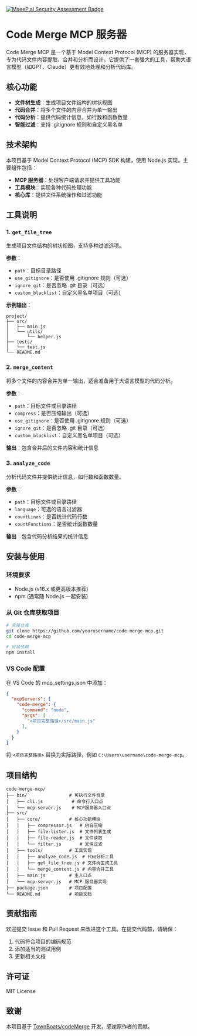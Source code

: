 [![MseeP.ai Security Assessment Badge](https://mseep.net/pr/yy1588133-code-merge-mcp-badge.png)](https://mseep.ai/app/yy1588133-code-merge-mcp)

# Code Merge MCP 服务器

Code Merge MCP 是一个基于 Model Context Protocol (MCP) 的服务器实现，专为代码文件内容提取、合并和分析而设计。它提供了一套强大的工具，帮助大语言模型（如GPT、Claude）更有效地处理和分析代码库。

## 核心功能

- **文件树生成**：生成项目文件结构的树状视图
- **代码合并**：将多个文件的内容合并为单一输出
- **代码分析**：提供代码统计信息，如行数和函数数量
- **智能过滤**：支持 .gitignore 规则和自定义黑名单

## 技术架构

本项目基于 Model Context Protocol (MCP) SDK 构建，使用 Node.js 实现。主要组件包括：

- **MCP 服务器**：处理客户端请求并提供工具功能
- **工具模块**：实现各种代码处理功能
- **核心库**：提供文件系统操作和过滤功能

## 工具说明

### 1. `get_file_tree`

生成项目文件结构的树状视图，支持多种过滤选项。

**参数**：
- `path`：目标目录路径
- `use_gitignore`：是否使用 .gitignore 规则（可选）
- `ignore_git`：是否忽略 .git 目录（可选）
- `custom_blacklist`：自定义黑名单项目（可选）

**示例输出**：
```
project/
├── src/
│   ├── main.js
│   └── utils/
│       └── helper.js
├── tests/
│   └── test.js
└── README.md
```

### 2. `merge_content`

将多个文件的内容合并为单一输出，适合准备用于大语言模型的代码分析。

**参数**：
- `path`：目标文件或目录路径
- `compress`：是否压缩输出（可选）
- `use_gitignore`：是否使用 .gitignore 规则（可选）
- `ignore_git`：是否忽略 .git 目录（可选）
- `custom_blacklist`：自定义黑名单项目（可选）

**输出**：包含合并后的文件内容和统计信息

### 3. `analyze_code`

分析代码文件并提供统计信息，如行数和函数数量。

**参数**：
- `path`：目标文件或目录路径
- `language`：可选的语言过滤器
- `countLines`：是否统计代码行数
- `countFunctions`：是否统计函数数量

**输出**：包含代码分析结果的统计信息

## 安装与使用

### 环境要求

- Node.js (v16.x 或更高版本推荐)
- npm (通常随 Node.js 一起安装)

### 从 Git 仓库获取项目

```bash
# 克隆仓库
git clone https://github.com/yourusername/code-merge-mcp.git
cd code-merge-mcp

# 安装依赖
npm install
```

### VS Code 配置

在 VS Code 的 mcp_settings.json 中添加：

```json
{
  "mcpServers": {
    "code-merge": {
      "command": "node",
      "args": [
        "<项目完整路径>/src/main.js"
      ],
    }
  }
}
```

将 `<项目完整路径>` 替换为实际路径，例如 `C:\Users\username\code-merge-mcp`。


## 项目结构

```
code-merge-mcp/
├── bin/                # 可执行文件目录
│   ├── cli.js           # 命令行入口点
│   └── mcp-server.js    # MCP服务器入口点
├── src/
│   ├── core/           # 核心功能模块
│   │   ├── compressor.js   # 内容压缩
│   │   ├── file-lister.js  # 文件列表生成
│   │   ├── file-reader.js  # 文件读取
│   │   └── filter.js       # 文件过滤
│   ├── tools/          # 工具实现
│   │   ├── analyze_code.js  # 代码分析工具
│   │   ├── get_file_tree.js # 文件树生成工具
│   │   └── merge_content.js # 内容合并工具
│   ├── main.js         # 主入口点
│   └── mcp-server.js   # MCP 服务器实现
├── package.json        # 项目配置
└── README.md           # 项目文档
```

## 贡献指南

欢迎提交 Issue 和 Pull Request 来改进这个工具。在提交代码前，请确保：

1. 代码符合项目的编码规范
2. 添加适当的测试用例
3. 更新相关文档

## 许可证

MIT License

## 致谢

本项目基于 [TownBoats/codeMerge](https://github.com/TownBoats/codeMerge) 开发，感谢原作者的贡献。
